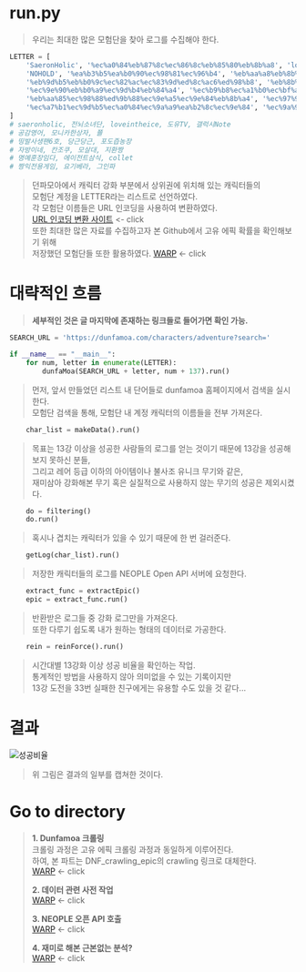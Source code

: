 # run.py

> 우리는 최대한 많은 모험단을 찾아 로그를 수집해야 한다.  
```python
LETTER = [
    'SaeronHolic', '%ec%a0%84%eb%87%8c%ec%86%8c%eb%85%80%eb%8b%a8', 'loveintheice', '%eb%8f%84%ec%9c%a0TV', '%ea%b0%a4%eb%9f%ad%ec%8b%9cNote',\
    'NOHOLD', '%ea%b3%b5%ea%b0%90%ec%98%81%ec%96%b4', '%eb%aa%a8%eb%8b%88%ec%b9%b4%ed%95%9c%ec%83%81%ec%9e%90', '%ec%ac%b4',\
    '%eb%9d%b5%eb%b0%9c%ec%82%ac%ec%83%9d%ed%8c%ac6%ed%98%b8', '%eb%8b%b9%ea%b7%bc%eb%8b%b9%ea%b7%bc', '%ed%8f%ac%eb%8f%84%ec%a6%99%eb%86%8d%ec%9e%a5',\
    '%ec%9e%90%eb%b0%a9%ec%9d%b4%eb%84%a4', '%ec%b9%b8%ec%a1%b0%ec%bf%a0', '%eb%aa%a8%ec%82%b4%eb%8c%80', '%ec%a7%80%ed%99%98%ec%a7%b1',\
    '%eb%aa%85%ec%98%88%ed%9b%88%ec%9e%a5%ec%9e%84%eb%8b%a4', '%ec%97%90%ec%9d%b4%ec%a0%84%ed%8a%b8%ec%82%bc%ec%8b%9d', 'collet',\
    '%ec%a7%b1%ec%9d%b5%ec%a0%84%ec%9a%a9%ea%b2%8c%ec%9e%84', '%ec%9a%94%ea%b8%b0%eb%b2%a0%eb%9d%bc', '%ea%b7%b8%ec%9d%b8%ed%8c%8c'
]
# saeronholic, 전뇌소녀단, loveintheice, 도유TV, 갤럭시Note
# 공감영어, 모니카한상자, 쬴
# 띵발사생팬6호, 당근당근, 포도즙농장
# 자방이네, 칸조쿠, 모살대, 지환짱
# 명예훈장임다, 에이전트삼식, collet
# 짱익전용게임, 요기베라, 그인파
```  
> 던파모아에서 캐릭터 강화 부분에서 상위권에 위치해 있는 캐릭터들의  
> 모험단 계정을 LETTER라는 리스트로 선언하였다.   
> 각 모험단 이름들은 URL 인코딩을 사용하여 변환하였다.  
> [URL 인코딩 변환 사이트](https://www.convertstring.com/ko/EncodeDecode/UrlEncode) <- click  
> 또한 최대한 많은 자료를 수집하고자 본 Github에서 고유 에픽 확률을 확인해보기 위해  
> 저장했던 모험단들 또한 활용하였다. [WARP](https://github.com/Gauguin94/DNF_crawling_epic_log) <- click  
# 대략적인 흐름  
> **세부적인 것은 글 마지막에 존재하는 링크들로 들어가면 확인 가능.**  
```python
SEARCH_URL = 'https://dunfamoa.com/characters/adventure?search='

if __name__ == "__main__":
    for num, letter in enumerate(LETTER):
        dunfaMoa(SEARCH_URL + letter, num + 137).run()
```  
>  
> 먼저, 앞서 만들었던 리스트 내 단어들로 dunfamoa 홈페이지에서 검색을 실시한다.  
> 모험단 검색을 통해, 모험단 내 계정 캐릭터의 이름들을 전부 가져온다.    
>  
```python
    char_list = makeData().run()
```  
>   
> 목표는 13강 이상을 성공한 사람들의 로그를 얻는 것이기 때문에 13강을 성공해보지 못하신 분들,  
> 그리고 레어 등급 이하의 아이템이나 불사조 유니크 무기와 같은,  
> 재미삼아 강화해본 무기 혹은 실질적으로 사용하지 않는 무기의 성공은 제외시켰다.     
>   
```python
    do = filtering()
    do.run()
```  
>   
> 혹시나 겹치는 캐릭터가 있을 수 있기 때문에 한 번 걸러준다.   
>   
```python
    getLog(char_list).run()
```  
>   
> 저장한 캐릭터들의 로그를 NEOPLE Open API 서버에 요청한다.  
>   
```python
    extract_func = extractEpic()
    epic = extract_func.run()
```  
>   
> 반환받은 로그들 중 강화 로그만을 가져온다.  
> 또한 다루기 쉽도록 내가 원하는 형태의 데이터로 가공한다.  
>    
```python
    rein = reinForce().run()
```  
>   
> 시간대별 13강화 이상 성공 비율을 확인하는 작업.  
> 통계적인 방법을 사용하지 않아 의미없을 수 있는 기록이지만  
> 13강 도전을 33번 실패한 친구에게는 유용할 수도 있을 것 같다...    
>   
# 결과
![성공비율](https://user-images.githubusercontent.com/98927470/170871890-f0d877fa-4947-4e76-9a1e-29c5083f4862.jpg) 
>   
> 위 그림은 결과의 일부를 캡쳐한 것이다.  
>   
# Go to directory  
  
> **1. Dunfamoa 크롤링**  
> 크롤링 과정은 고유 에픽 크롤링 과정과 동일하게 이루어진다.  
> 하여, 본 파트는 DNF_crawling_epic의 crawling 링크로 대체한다.  
> [WARP](https://github.com/Gauguin94/DNF_crawling/tree/main/DNF_epic/crawling) <- click  
>   
> **2. 데이터 관련 사전 작업**  
> [WARP](https://github.com/Gauguin94/DNF_crawling_reinforcement_log/tree/main/DNF_rein/data) <- click  
>   
> **3. NEOPLE 오픈 API 호출**  
> [WARP](https://github.com/Gauguin94/DNF_crawling_reinforcement_log/tree/main/DNF_rein/getAPI) <- click  
>   
> **4. 재미로 해본 근본없는 분석?**  
> [WARP](https://github.com/Gauguin94/DNF_crawling_reinforcement_log/tree/main/DNF_rein/analyze) <- click  
